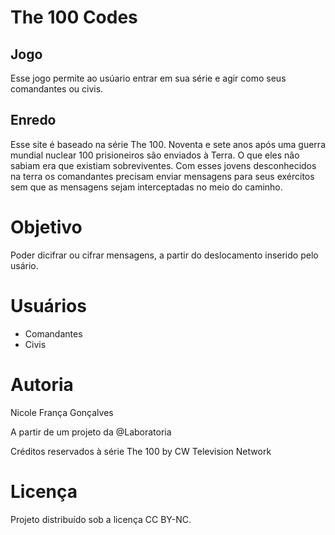 # The 100 Codes

## Jogo

Esse jogo permite ao usúario entrar em sua série e agir como seus comandantes ou civis.

## Enredo

Esse site é baseado na série The 100. Noventa e sete anos após uma guerra mundial nuclear 100 prisioneiros são enviados à Terra. O que eles não sabiam era que existiam sobreviventes. Com esses jovens desconhecidos na terra os comandantes precisam enviar mensagens para seus exércitos sem que as mensagens sejam interceptadas no meio do caminho.

# Objetivo

Poder dicifrar ou cifrar mensagens, a partir do deslocamento inserido pelo usário.

# Usuários 

* Comandantes
* Civis

# Autoria

 Nicole França Gonçalves

 A partir de um projeto da @Laboratoria

 Créditos reservados à série The 100 by CW Television Network

# Licença

Projeto distribuído sob a licença CC BY-NC.
